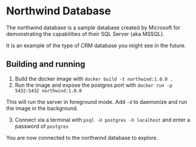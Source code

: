 # Northwind Database

The northwind database is a sample database created by Microsoft
for demonstrating the capabilities of their SQL Server (aka MSSQL).

It is an example of the type of CRM database you might see in the future.

## Building and running

1. Build the docker image with `docker build -t northwind:1.0.0 .`
2. Run the image and expose the postgres port with `docker run -p 5432:5432 northwind:1.0.0`

This will run the server in foreground mode. Add `-d` to daemonize and run the image in the background.

3. Connect via a terminal with `psql -U postgres -h localhost` and enter a password of `postgres`

You are now connected to the northwind database to explore.
